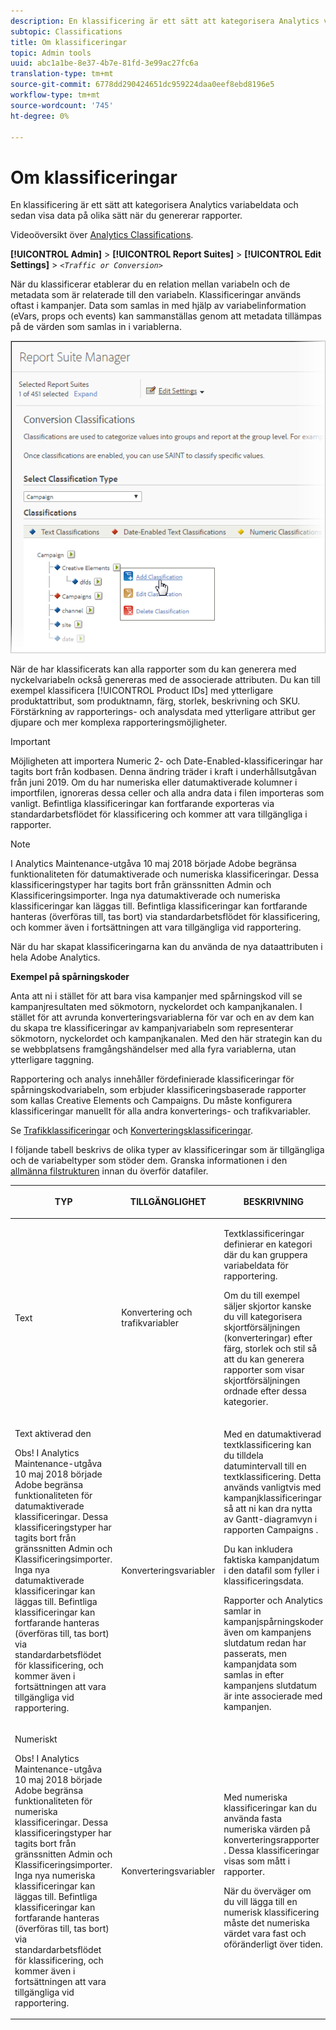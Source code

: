 ```yaml
---
description: En klassificering är ett sätt att kategorisera Analytics variabeldata och sedan visa data på olika sätt när du genererar rapporter.
subtopic: Classifications
title: Om klassificeringar
topic: Admin tools
uuid: abc1a1be-8e37-4b7e-81fd-3e99ac27fc6a
translation-type: tm+mt
source-git-commit: 6778dd290424651dc959224daa0eef8ebd8196e5
workflow-type: tm+mt
source-wordcount: '745'
ht-degree: 0%

---
```



# Om klassificeringar

En klassificering är ett sätt att kategorisera Analytics variabeldata och sedan visa data på olika sätt när du genererar rapporter.

Videoöversikt över [Analytics Classifications](https://video.tv.adobe.com/v/16853/?captions=swe).

**[!UICONTROL Admin]** > **[!UICONTROL Report Suites]** > **[!UICONTROL Edit Settings]** > *`<Traffic or Conversion>`*

När du klassificerar etablerar du en relation mellan variabeln och de metadata som är relaterade till den variabeln. Klassificeringar används oftast i kampanjer. Data som samlas in med hjälp av variabelinformation (eVars, props och events) kan sammanställas genom att metadata tillämpas på de värden som samlas in i variablerna.

![Steginformation](assets/sub_class_create.png)

När de har klassificerats kan alla rapporter som du kan generera med nyckelvariabeln också genereras med de associerade attributen. Du kan till exempel klassificera [!UICONTROL Product IDs] med ytterligare produktattribut, som produktnamn, färg, storlek, beskrivning och SKU. Förstärkning av rapporterings- och analysdata med ytterligare attribut ger djupare och mer komplexa rapporteringsmöjligheter.

>[!IMPORTANT]
>
>Möjligheten att importera Numeric 2- och Date-Enabled-klassificeringar har tagits bort från kodbasen. Denna ändring träder i kraft i underhållsutgåvan från juni 2019. Om du har numeriska eller datumaktiverade kolumner i importfilen, ignoreras dessa celler och alla andra data i filen importeras som vanligt. Befintliga klassificeringar kan fortfarande exporteras via standardarbetsflödet för klassificering och kommer att vara tillgängliga i rapporter.

>[!NOTE]
>
>I Analytics Maintenance-utgåva 10 maj 2018 började Adobe begränsa funktionaliteten för datumaktiverade och numeriska klassificeringar. Dessa klassificeringstyper har tagits bort från gränssnitten Admin och Klassificeringsimporter. Inga nya datumaktiverade och numeriska klassificeringar kan läggas till. Befintliga klassificeringar kan fortfarande hanteras (överföras till, tas bort) via standardarbetsflödet för klassificering, och kommer även i fortsättningen att vara tillgängliga vid rapportering.

När du har skapat klassificeringarna kan du använda de nya dataattributen i hela Adobe Analytics.

**Exempel på spårningskoder**

Anta att ni i stället för att bara visa kampanjer med spårningskod vill se kampanjresultaten med sökmotorn, nyckelordet och kampanjkanalen. I stället för att avrunda konverteringsvariablerna för var och en av dem kan du skapa tre klassificeringar av kampanjvariabeln som representerar sökmotorn, nyckelordet och kampanjkanalen. Med den här strategin kan du se webbplatsens framgångshändelser med alla fyra variablerna, utan ytterligare taggning.

Rapportering och analys innehåller fördefinierade klassificeringar för spårningskodvariabeln, som erbjuder klassificeringsbaserade rapporter som kallas Creative Elements och Campaigns. Du måste konfigurera klassificeringar manuellt för alla andra konverterings- och trafikvariabler.

Se [Trafikklassificeringar](/help/admin/admin/c-traffic-variables/traffic-classifications.md) och [Konverteringsklassificeringar](https://docs.adobe.com/content/help/en/analytics/admin/admin-tools/conversion-variables/conversion-classifications.html).

I följande tabell beskrivs de olika typer av klassificeringar som är tillgängliga och de variabeltyper som stöder dem. Granska informationen i den [allmänna filstrukturen](/help/components/classifications/c-classifications-importer/c-saint-data-files.md) innan du överför datafiler.

<table id="table_279728C28D9C40EE832ACC9F211B5F17"> 
 <thead> 
  <tr> 
   <th colname="col1" class="entry"> <p>TYP </p> </th> 
   <th colname="col2" class="entry"> <p>TILLGÄNGLIGHET </p> </th> 
   <th colname="col3" class="entry"> <p>BESKRIVNING </p> </th> 
  </tr> 
 </thead>
 <tbody> 
  <tr> 
   <td colname="col1"> <p> <span class="wintitle"> Text</span> </p> </td> 
   <td colname="col2"> <p>Konvertering och trafikvariabler </p> </td> 
   <td colname="col3"> <p>Textklassificeringar definierar en kategori där du kan gruppera variabeldata för rapportering. </p> <p>Om du till exempel säljer skjortor kanske du vill kategorisera skjortförsäljningen (konverteringar) efter färg, storlek och stil så att du kan generera rapporter som visar skjortförsäljningen ordnade efter dessa kategorier. </p> </td> 
  </tr> 
  <tr> 
   <td colname="col1"> <p> <span class="wintitle"> Text aktiverad den</span> </p> <p>Obs!  I Analytics Maintenance-utgåva 10 maj 2018 började Adobe begränsa funktionaliteten för datumaktiverade klassificeringar. Dessa klassificeringstyper har tagits bort från gränssnitten Admin och Klassificeringsimporter. Inga nya datumaktiverade klassificeringar kan läggas till. Befintliga klassificeringar kan fortfarande hanteras (överföras till, tas bort) via standardarbetsflödet för klassificering, och kommer även i fortsättningen att vara tillgängliga vid rapportering. </p> </td> 
   <td colname="col2"> <p>Konverteringsvariabler </p> </td> 
   <td colname="col3"> <p>Med en datumaktiverad textklassificering kan du tilldela datumintervall till en textklassificering. Detta används vanligtvis med kampanjklassificeringar så att ni kan dra nytta av Gantt-diagramvyn i rapporten <span class="wintitle"> Campaigns</span> . </p> <p>Du kan inkludera faktiska kampanjdatum i den datafil som fyller i klassificeringsdata. </p> <p>Rapporter och Analytics samlar in kampanjspårningskoder även om kampanjens slutdatum redan har passerats, men kampanjdata som samlas in efter kampanjens slutdatum är inte associerade med kampanjen. </p> </td> 
  </tr> 
  <tr> 
   <td colname="col1"> <p> <span class="wintitle"> Numeriskt</span> <p>Obs!  I Analytics Maintenance-utgåva 10 maj 2018 började Adobe begränsa funktionaliteten för numeriska klassificeringar. Dessa klassificeringstyper har tagits bort från gränssnitten Admin och Klassificeringsimporter. Inga nya numeriska klassificeringar kan läggas till. Befintliga klassificeringar kan fortfarande hanteras (överföras till, tas bort) via standardarbetsflödet för klassificering, och kommer även i fortsättningen att vara tillgängliga vid rapportering. </p> </p> </td> 
   <td colname="col2"> <p>Konverteringsvariabler </p> </td> 
   <td colname="col3"> <p>Med numeriska klassificeringar kan du använda fasta numeriska värden på <span class="wintitle"> konverteringsrapporter</span> . Dessa klassificeringar visas som mått i rapporter. </p> <p>När du överväger om du vill lägga till en <span class="wintitle"> numerisk</span> klassificering måste det numeriska värdet vara fast och oföränderligt över tiden. </p> </td> 
  </tr> 
 </tbody> 
</table>

